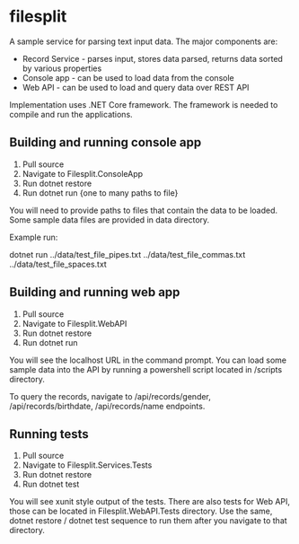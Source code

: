 # filesplit

A sample service for parsing text input data. The major components are:

- Record Service - parses input, stores data parsed, returns data sorted by various properties
- Console app - can be used to load data from the console
- Web API - can be used to load and query data over REST API

Implementation uses .NET Core framework. The framework is needed to compile and run the applications.

## Building and running console app

1. Pull source
2. Navigate to Filesplit.ConsoleApp
3. Run dotnet restore
4. Run dotnet run {one to many paths to file}

You will need to provide paths to files that contain the data to be loaded. Some sample data files are provided in data directory.

Example run:

  dotnet run ../data/test_file_pipes.txt ../data/test_file_commas.txt ../data/test_file_spaces.txt 

## Building and running web app

1. Pull source
2. Navigate to Filesplit.WebAPI
3. Run dotnet restore
4. Run dotnet run

You will see the localhost URL in the command prompt. You can load some sample data into the API by running a powershell script located in /scripts directory.

To query the records, navigate to /api/records/gender, /api/records/birthdate, /api/records/name endpoints.

## Running tests

1. Pull source
2. Navigate to Filesplit.Services.Tests
3. Run dotnet restore
4. Run dotnet test

You will see xunit style output of the tests. There are also tests for Web API, those can be located in Filesplit.WebAPI.Tests directory. Use the same, dotnet restore / dotnet test sequence to run them after you navigate to that directory.
